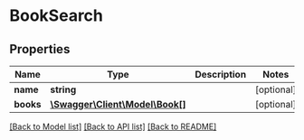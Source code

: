 # BookSearch

## Properties
Name | Type | Description | Notes
------------ | ------------- | ------------- | -------------
**name** | **string** |  | [optional] 
**books** | [**\Swagger\Client\Model\Book[]**](Book.md) |  | [optional] 

[[Back to Model list]](../README.md#documentation-for-models) [[Back to API list]](../README.md#documentation-for-api-endpoints) [[Back to README]](../README.md)


